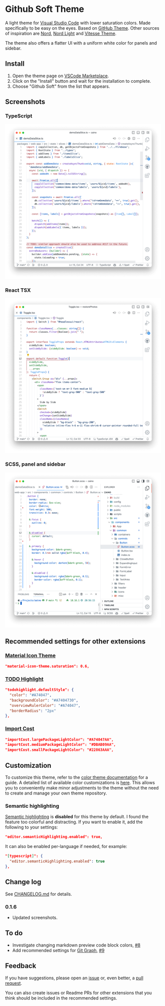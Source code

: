 # Github Soft Theme

A light theme for [Visual Studio Code](http://code.visualstudio.com/) with lower saturation colors. Made specifically to be easy on the eyes. Based on [GitHub Theme](https://marketplace.visualstudio.com/items?itemName=GitHub.github-vscode-theme). Other sources of inspiration are [Nord](https://marketplace.visualstudio.com/items?itemName=arcticicestudio.nord-visual-studio-code), [Nord Light](https://marketplace.visualstudio.com/items?itemName=huytd.nord-light) and [Vitesse Theme](https://marketplace.visualstudio.com/items?itemName=antfu.theme-vitesse).

The theme also offers a flatter UI with a uniform white color for panels and sidebar.

## Install

1. Open the theme page on [VSCode Marketplace](https://marketplace.visualstudio.com/items?itemName=IgorKrupenja.vscode-github-soft-theme).
2. Click on the "Install" button and wait for the installation to complete.
3. Choose "Github Soft" from the list that appears.

## Screenshots

### TypeScript

![Github Soft Theme with TypeScript](images/screenshot-ts.png)

### React TSX

![Github Soft Theme with React TSX](images/screenshot-tsx.png)

### SCSS, panel and sidebar

![Github Soft Theme with SCSS](images/screenshot-scss.png)

## Recommended settings for other extensions

### [Material Icon Theme](https://marketplace.visualstudio.com/items?itemName=PKief.material-icon-theme)

```json
"material-icon-theme.saturation": 0.6,
```

### [TODO Highlight](https://marketplace.visualstudio.com/items?itemName=wayou.vscode-todo-highlight)

```json
"todohighlight.defaultStyle": {
  "color": "#A74047",
  "backgroundColor": "#A7404730",
  "overviewRulerColor": "#A74047",
  "borderRadius": "2px"
},
```

### [Import Cost](https://marketplace.visualstudio.com/items?itemName=wix.vscode-import-cost)

```json
"importCost.largePackageLightColor": "#A74047AA",
"importCost.mediumPackageLightColor": "#DBAB09AA",
"importCost.smallPackageLightColor": "#22863AAA",
```

## Customization

To customize this theme, refer to the [color theme documentation](https://code.visualstudio.com/api/extension-guides/color-theme) for a guide. A detailed list of available color customizations is [here](https://code.visualstudio.com/api/references/theme-color). This allows you to conveniently make minor adjustments to the theme without the need to create and manage your own theme repository.

### Semantic highlighting

[Semantic highlighting](https://code.visualstudio.com/api/language-extensions/semantic-highlight-guide) is **disabled** for this theme by default. I found the feature too colorful and distracting. If you want to enable it, add the following to your settings:

```json
"editor.semanticHighlighting.enabled": true,
```

It can also be enabled per-language if needed, for example:

```json
"[typescript]": {
  "editor.semanticHighlighting.enabled": true
},
```

## Change log

See [CHANGELOG.md](CHANGELOG.md) for details.

### 0.1.6

- Updated screenshots.

## To do

- Investigate changing markdown preview code block colors, [#8](https://github.com/IgorKrupenja/vscode-github-soft-theme/issues/8)
- Add recommended settings for [Git Graph](https://marketplace.visualstudio.com/items?itemName=mhutchie.git-graph), [#9](https://github.com/IgorKrupenja/vscode-github-soft-theme/issues/9)

## Feedback

If you have suggestions, please open an [issue](https://github.com/IgorKrupenja/vscode-github-soft-theme/issues/new) or, even better, a [pull request](https://github.com/IgorKrupenja/vscode-github-soft-theme/pulls).

You can also create issues or Readme PRs for other extensions that you think should be included in the recommended settings.
